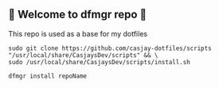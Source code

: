 ## 👋 Welcome to dfmgr repo 👋  
  
This repo is used as a base for my dotfiles  
  
```shell
sudo git clone https://github.com/casjay-dotfiles/scripts "/usr/local/share/CasjaysDev/scripts" && \
sudo /usr/local/share/CasjaysDev/scripts/install.sh
```
  
```shell
dfmgr install repoName
```
